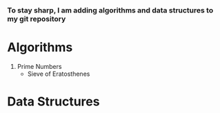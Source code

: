 ### To stay sharp, I am adding algorithms and data structures to my git repository

# Algorithms

1. Prime Numbers
   - Sieve of Eratosthenes

# Data Structures
